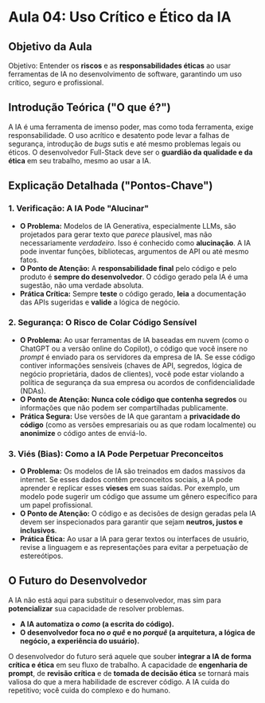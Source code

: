 # Aula 04: Uso Crítico e Ético da IA

## Objetivo da Aula
Objetivo: Entender os **riscos** e as **responsabilidades éticas** ao usar ferramentas de IA no desenvolvimento de software, garantindo um uso crítico, seguro e profissional.

## Introdução Teórica ("O que é?")

A IA é uma ferramenta de imenso poder, mas como toda ferramenta, exige responsabilidade. O uso acrítico e desatento pode levar a falhas de segurança, introdução de *bugs* sutis e até mesmo problemas legais ou éticos. O desenvolvedor Full-Stack deve ser o **guardião da qualidade e da ética** em seu trabalho, mesmo ao usar a IA.

## Explicação Detalhada ("Pontos-Chave")

### 1. Verificação: A IA Pode "Alucinar"

*   **O Problema:** Modelos de IA Generativa, especialmente LLMs, são projetados para gerar texto que *parece* plausível, mas não necessariamente *verdadeiro*. Isso é conhecido como **alucinação**. A IA pode inventar funções, bibliotecas, argumentos de API ou até mesmo fatos.
*   **O Ponto de Atenção:** A **responsabilidade final** pelo código e pelo produto é **sempre do desenvolvedor**. O código gerado pela IA é uma sugestão, não uma verdade absoluta.
*   **Prática Crítica:** Sempre **teste** o código gerado, **leia** a documentação das APIs sugeridas e **valide** a lógica de negócio.

### 2. Segurança: O Risco de Colar Código Sensível

*   **O Problema:** Ao usar ferramentas de IA baseadas em nuvem (como o ChatGPT ou a versão online do Copilot), o código que você insere no *prompt* é enviado para os servidores da empresa de IA. Se esse código contiver informações sensíveis (chaves de API, segredos, lógica de negócio proprietária, dados de clientes), você pode estar violando a política de segurança da sua empresa ou acordos de confidencialidade (NDAs).
*   **O Ponto de Atenção:** **Nunca cole código que contenha segredos** ou informações que não podem ser compartilhadas publicamente.
*   **Prática Segura:** Use versões de IA que garantam a **privacidade do código** (como as versões empresariais ou as que rodam localmente) ou **anonimize** o código antes de enviá-lo.

### 3. Viés (Bias): Como a IA Pode Perpetuar Preconceitos

*   **O Problema:** Os modelos de IA são treinados em dados massivos da internet. Se esses dados contêm preconceitos sociais, a IA pode aprender e replicar esses **vieses** em suas saídas. Por exemplo, um modelo pode sugerir um código que assume um gênero específico para um papel profissional.
*   **O Ponto de Atenção:** O código e as decisões de design geradas pela IA devem ser inspecionados para garantir que sejam **neutros, justos e inclusivos**.
*   **Prática Ética:** Ao usar a IA para gerar textos ou interfaces de usuário, revise a linguagem e as representações para evitar a perpetuação de estereótipos.

## O Futuro do Desenvolvedor

A IA não está aqui para substituir o desenvolvedor, mas sim para **potencializar** sua capacidade de resolver problemas.

*   **A IA automatiza o *como* (a escrita do código).**
*   **O desenvolvedor foca no *o quê* e no *porquê* (a arquitetura, a lógica de negócio, a experiência do usuário).**

O desenvolvedor do futuro será aquele que souber **integrar a IA de forma crítica e ética** em seu fluxo de trabalho. A capacidade de **engenharia de prompt**, de **revisão crítica** e de **tomada de decisão ética** se tornará mais valiosa do que a mera habilidade de escrever código. A IA cuida do repetitivo; você cuida do complexo e do humano.
